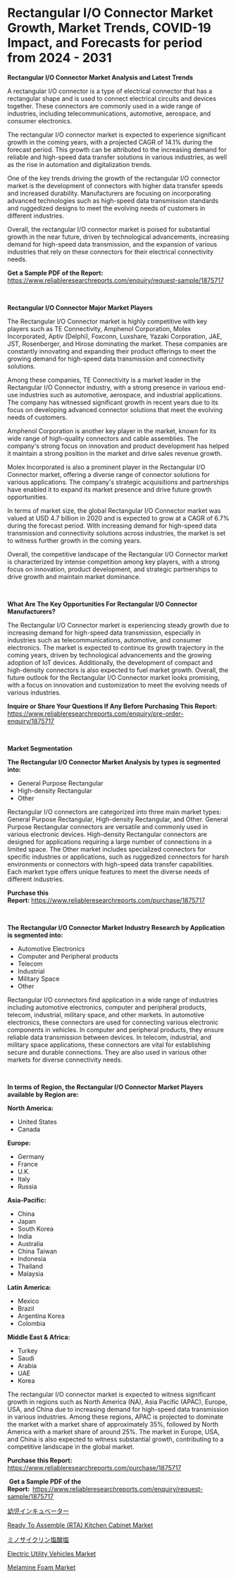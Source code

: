 <p><h1>Rectangular I/O Connector Market Growth, Market Trends, COVID-19 Impact, and Forecasts for period from 2024 - 2031</h1></p><p><strong>Rectangular I/O Connector Market Analysis and Latest Trends</strong></p>
<p><p>A rectangular I/O connector is a type of electrical connector that has a rectangular shape and is used to connect electrical circuits and devices together. These connectors are commonly used in a wide range of industries, including telecommunications, automotive, aerospace, and consumer electronics.</p><p>The rectangular I/O connector market is expected to experience significant growth in the coming years, with a projected CAGR of 14.1% during the forecast period. This growth can be attributed to the increasing demand for reliable and high-speed data transfer solutions in various industries, as well as the rise in automation and digitalization trends.</p><p>One of the key trends driving the growth of the rectangular I/O connector market is the development of connectors with higher data transfer speeds and increased durability. Manufacturers are focusing on incorporating advanced technologies such as high-speed data transmission standards and ruggedized designs to meet the evolving needs of customers in different industries.</p><p>Overall, the rectangular I/O connector market is poised for substantial growth in the near future, driven by technological advancements, increasing demand for high-speed data transmission, and the expansion of various industries that rely on these connectors for their electrical connectivity needs.</p></p>
<p><strong>Get a Sample PDF of the Report:&nbsp;</strong> <a href="https://www.reliableresearchreports.com/enquiry/request-sample/1875717">https://www.reliableresearchreports.com/enquiry/request-sample/1875717</a></p>
<p>&nbsp;</p>
<p><strong>Rectangular I/O Connector Major Market Players</strong></p>
<p><p>The Rectangular I/O Connector market is highly competitive with key players such as TE Connectivity, Amphenol Corporation, Molex Incorporated, Aptiv (Delphi), Foxconn, Luxshare, Yazaki Corporation, JAE, JST, Rosenberger, and Hirose dominating the market. These companies are constantly innovating and expanding their product offerings to meet the growing demand for high-speed data transmission and connectivity solutions.</p><p>Among these companies, TE Connectivity is a market leader in the Rectangular I/O Connector industry, with a strong presence in various end-use industries such as automotive, aerospace, and industrial applications. The company has witnessed significant growth in recent years due to its focus on developing advanced connector solutions that meet the evolving needs of customers.</p><p>Amphenol Corporation is another key player in the market, known for its wide range of high-quality connectors and cable assemblies. The company's strong focus on innovation and product development has helped it maintain a strong position in the market and drive sales revenue growth.</p><p>Molex Incorporated is also a prominent player in the Rectangular I/O Connector market, offering a diverse range of connector solutions for various applications. The company's strategic acquisitions and partnerships have enabled it to expand its market presence and drive future growth opportunities.</p><p>In terms of market size, the global Rectangular I/O Connector market was valued at USD 4.7 billion in 2020 and is expected to grow at a CAGR of 6.7% during the forecast period. With increasing demand for high-speed data transmission and connectivity solutions across industries, the market is set to witness further growth in the coming years.</p><p>Overall, the competitive landscape of the Rectangular I/O Connector market is characterized by intense competition among key players, with a strong focus on innovation, product development, and strategic partnerships to drive growth and maintain market dominance.</p></p>
<p>&nbsp;</p>
<p><strong>What Are The Key Opportunities For Rectangular I/O Connector Manufacturers?</strong></p>
<p><p>The Rectangular I/O Connector market is experiencing steady growth due to increasing demand for high-speed data transmission, especially in industries such as telecommunications, automotive, and consumer electronics. The market is expected to continue its growth trajectory in the coming years, driven by technological advancements and the growing adoption of IoT devices. Additionally, the development of compact and high-density connectors is also expected to fuel market growth. Overall, the future outlook for the Rectangular I/O Connector market looks promising, with a focus on innovation and customization to meet the evolving needs of various industries.</p></p>
<p><strong>Inquire or Share Your Questions If Any Before Purchasing This Report:</strong> <a href="https://www.reliableresearchreports.com/enquiry/pre-order-enquiry/1875717">https://www.reliableresearchreports.com/enquiry/pre-order-enquiry/1875717</a></p>
<p>&nbsp;</p>
<p><strong>Market Segmentation</strong></p>
<p><strong>The Rectangular I/O Connector Market Analysis by types is segmented into:</strong></p>
<p><ul><li>General Purpose Rectangular</li><li>High-density Rectangular</li><li>Other</li></ul></p>
<p><p>Rectangular I/O connectors are categorized into three main market types: General Purpose Rectangular, High-density Rectangular, and Other. General Purpose Rectangular connectors are versatile and commonly used in various electronic devices. High-density Rectangular connectors are designed for applications requiring a large number of connections in a limited space. The Other market includes specialized connectors for specific industries or applications, such as ruggedized connectors for harsh environments or connectors with high-speed data transfer capabilities. Each market type offers unique features to meet the diverse needs of different industries.</p></p>
<p><strong>Purchase this Report:&nbsp;</strong><a href="https://www.reliableresearchreports.com/purchase/1875717">https://www.reliableresearchreports.com/purchase/1875717</a></p>
<p>&nbsp;</p>
<p><strong>The Rectangular I/O Connector Market Industry Research by Application is segmented into:</strong></p>
<p><ul><li>Automotive Electronics</li><li>Computer and Peripheral products</li><li>Telecom</li><li>Industrial</li><li>Military Space</li><li>Other</li></ul></p>
<p><p>Rectangular I/O connectors find application in a wide range of industries including automotive electronics, computer and peripheral products, telecom, industrial, military space, and other markets. In automotive electronics, these connectors are used for connecting various electronic components in vehicles. In computer and peripheral products, they ensure reliable data transmission between devices. In telecom, industrial, and military space applications, these connectors are vital for establishing secure and durable connections. They are also used in various other markets for diverse connectivity needs.</p></p>
<p>&nbsp;</p>
<p><strong>In terms of Region, the Rectangular I/O Connector Market Players available by Region are:</strong></p>
<p>
    <p> <strong> North America: </strong>
        <ul>
            <li>United States</li>
            <li>Canada</li>
        </ul>
        </p> 
    <p> <strong> Europe: </strong>
        <ul>
            <li>Germany</li>
            <li>France</li>
            <li>U.K.</li>
            <li>Italy</li>
            <li>Russia</li>
        </ul>
        </p> 
    <p> <strong> Asia-Pacific: </strong>
        <ul>
            <li>China</li>
            <li>Japan</li>
            <li>South Korea</li>
            <li>India</li>
            <li>Australia</li>
            <li>China Taiwan</li>
            <li>Indonesia</li>
            <li>Thailand</li>
            <li>Malaysia</li>
        </ul>
        </p> 
    <p> <strong> Latin America: </strong>
        <ul>
            <li>Mexico</li>
            <li>Brazil</li>
            <li>Argentina Korea</li>
            <li>Colombia</li>
        </ul>
        </p> 
    <p> <strong> Middle East & Africa: </strong>
        <ul>
            <li>Turkey</li>
            <li>Saudi</li>
            <li>Arabia</li>
            <li>UAE</li>
            <li>Korea</li>
        </ul>
    </p>
    </p>
<p><p>The rectangular I/O connector market is expected to witness significant growth in regions such as North America (NA), Asia Pacific (APAC), Europe, USA, and China due to increasing demand for high-speed data transmission in various industries. Among these regions, APAC is projected to dominate the market with a market share of approximately 35%, followed by North America with a market share of around 25%. The market in Europe, USA, and China is also expected to witness substantial growth, contributing to a competitive landscape in the global market.</p></p>
<p><strong>Purchase this Report: </strong><a href="https://www.reliableresearchreports.com/purchase/1875717">https://www.reliableresearchreports.com/purchase/1875717</a></p>
<p>&nbsp;<strong>Get a Sample PDF of the Report:&nbsp;&nbsp;</strong><a href="https://www.reliableresearchreports.com/enquiry/request-sample/1875717">https://www.reliableresearchreports.com/enquiry/request-sample/1875717</a></p>
<p><strong></strong></p>
<p><p><a href="https://medium.com/@yvettelesch/%E4%B9%B3%E5%85%90%E4%BF%9D%E8%82%B2%E5%99%A8%E5%B8%82%E5%A0%B4%E8%A6%8F%E6%A8%A1%E3%81%AF-%E3%82%B0%E3%83%AD%E3%83%BC%E3%83%90%E3%83%AB%E7%94%A3%E6%A5%AD%E3%81%AE%E4%B8%AD%E3%81%A7%E6%9C%80%E9%81%A9%E3%81%AA%E3%83%9E%E3%83%BC%E3%82%B1%E3%83%86%E3%82%A3%E3%83%B3%E3%82%B0%E3%83%81%E3%83%A3%E3%83%8D%E3%83%AB%E3%82%92%E7%A4%BA%E3%81%97%E3%81%A6%E3%81%84%E3%81%BE%E3%81%99-6ccb435fc840">幼児インキュベーター</a></p><p><a href="https://iodized-pantydraco-05c.notion.site/Ready-To-Assemble-RTA-Kitchen-Cabinet-Market-Share-Market-New-Trends-Analysis-Report-By-Type-By-1ff55e232efd453691a9e21cbf76e75e">Ready To Assemble (RTA) Kitchen Cabinet Market</a></p><p><a href="https://medium.com/@yvettelesch/%E3%83%9F%E3%83%8E%E3%82%B5%E3%82%A4%E3%82%AF%E3%83%AA%E3%83%B3%E5%A1%A9%E5%8C%96%E7%89%A9%E5%B8%82%E5%A0%B4%E5%B1%95%E6%9C%9B-%E6%A5%AD%E7%95%8C%E6%A6%82%E8%A6%81%E3%81%A8%E4%BA%88%E6%B8%AC-2024%E5%B9%B4%E3%81%8B%E3%82%892031%E5%B9%B4%E3%81%BE%E3%81%A7-f475c5010507">ミノサイクリン塩酸塩</a></p><p><a href="https://view.publitas.com/reportprime-1/electric-utility-vehicles-market-size-focuses-on-market-dynamics-in-depth-analysis-and-future-projections-of-its-market-forecasted-for-period-from-2024-to-2031/">Electric Utility Vehicles Market</a></p><p><a href="https://view.publitas.com/reportprime-1/melamine-foam-market-size-share-trends-analysis-report-by-material-by-type-by-end-user-by-region-and-segment-forecasts-2024-2031/">Melamine Foam Market</a></p></p>